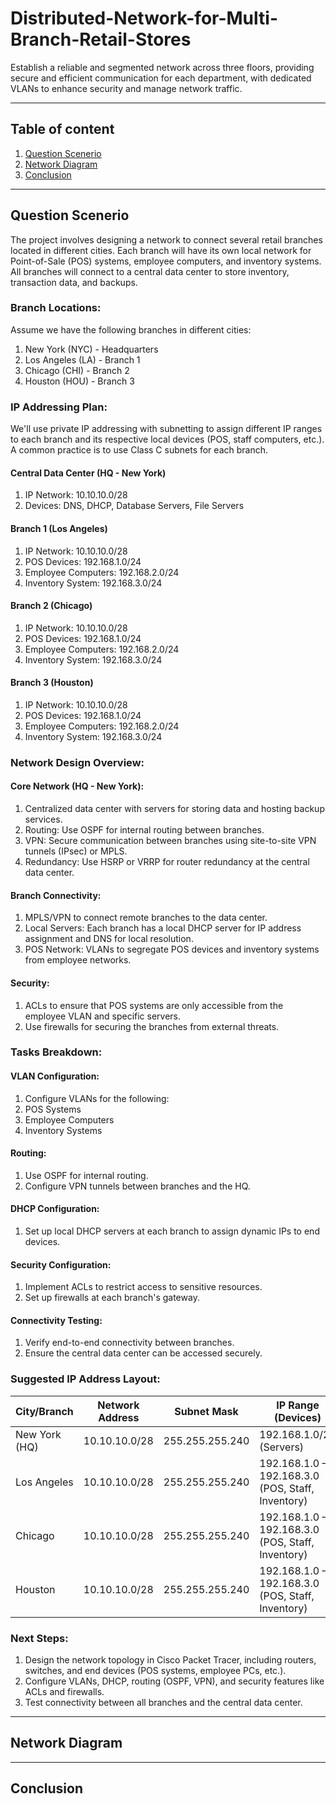 # Distributed-Network-for-Multi-Branch-Retail-Stores

Establish a reliable and segmented network across three floors, providing secure and efficient communication for each department, with dedicated VLANs to enhance security and manage network traffic.

---

## Table of content

1. [Question Scenerio](#Question-Scenerio)
2. [Network Diagram](#Network-Diagram)
3. [Conclusion](#Conclusion)

---

## Question Scenerio

The project involves designing a network to connect several retail branches located in different cities. Each branch will have its own local network for Point-of-Sale (POS) systems, employee computers, and inventory systems. All branches will connect to a central data center to store inventory, transaction data, and backups.
### Branch Locations:<br>
Assume we have the following branches in different cities:
1. New York (NYC) - Headquarters
2. Los Angeles (LA) - Branch 1
3. Chicago (CHI) - Branch 2
4. Houston (HOU) - Branch 3

### IP Addressing Plan:
We'll use private IP addressing with subnetting to assign different IP ranges to each branch and its respective local devices (POS, staff computers, etc.). A common practice is to use Class C subnets for each branch.
#### Central Data Center (HQ - New York)
1. IP Network: 10.10.10.0/28
2. Devices: DNS, DHCP, Database Servers, File Servers
#### Branch 1 (Los Angeles)
1. IP Network: 10.10.10.0/28
2. POS Devices: 192.168.1.0/24
3. Employee Computers: 192.168.2.0/24
4. Inventory System: 192.168.3.0/24

#### Branch 2 (Chicago)
1. IP Network: 10.10.10.0/28
2. POS Devices: 192.168.1.0/24
3. Employee Computers: 192.168.2.0/24
4. Inventory System: 192.168.3.0/24
#### Branch 3 (Houston)
1. IP Network: 10.10.10.0/28
2. POS Devices: 192.168.1.0/24
3. Employee Computers: 192.168.2.0/24
4. Inventory System: 192.168.3.0/24

### Network Design Overview:

#### Core Network (HQ - New York):
1. Centralized data center with servers for storing data and hosting backup services.
2. Routing: Use OSPF for internal routing between branches.
3. VPN: Secure communication between branches using site-to-site VPN tunnels (IPsec) or MPLS.
4. Redundancy: Use HSRP or VRRP for router redundancy at the central data center.
#### Branch Connectivity:
1. MPLS/VPN to connect remote branches to the data center.
2. Local Servers: Each branch has a local DHCP server for IP address assignment and DNS for local resolution.
3. POS Network: VLANs to segregate POS devices and inventory systems from employee networks.
#### Security:
1. ACLs to ensure that POS systems are only accessible from the employee VLAN and specific servers.
2. Use firewalls for securing the branches from external threats.

### Tasks Breakdown:

#### VLAN Configuration:
1. Configure VLANs for the following:
2. POS Systems
3. Employee Computers
4. Inventory Systems
#### Routing:
1. Use OSPF for internal routing.
2. Configure VPN tunnels between branches and the HQ.
#### DHCP Configuration:
1. Set up local DHCP servers at each branch to assign dynamic IPs to end devices.
#### Security Configuration:
1. Implement ACLs to restrict access to sensitive resources.
2. Set up firewalls at each branch's gateway.
#### Connectivity Testing:
1. Verify end-to-end connectivity between branches.
2. Ensure the central data center can be accessed securely.

### Suggested IP Address Layout:

| City/Branch     | Network Address    | Subnet Mask        | IP Range (Devices)                                  |
|-----------------|--------------------|--------------------|-----------------------------------------------------|
| New York (HQ)   | 10.10.10.0/28      | 255.255.255.240    | 192.168.1.0/24 (Servers)                           |
| Los Angeles     | 10.10.10.0/28      | 255.255.255.240    | 192.168.1.0 – 192.168.3.0 (POS, Staff, Inventory)  |
| Chicago         | 10.10.10.0/28      | 255.255.255.240    | 192.168.1.0 – 192.168.3.0 (POS, Staff, Inventory)  |
| Houston         | 10.10.10.0/28      | 255.255.255.240    | 192.168.1.0 – 192.168.3.0 (POS, Staff, Inventory)  |


### Next Steps:
1. Design the network topology in Cisco Packet Tracer, including routers, switches, and end devices (POS systems, employee PCs, etc.).
2. Configure VLANs, DHCP, routing (OSPF, VPN), and security features like ACLs and firewalls.
3. Test connectivity between all branches and the central data center.

---

## Network Diagram

---

## Conclusion
